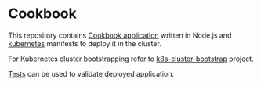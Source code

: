 # Cookbook

This repository contains [Cookbook application](nodejs) written in Node.js and [kubernetes](kubernetes) manifests to deploy it in the cluster.

For Kubernetes cluster bootstrapping refer to [k8s-cluster-bootstrap](https://github.com/nkuba/k8s-cluster-bootstrap) project.

[Tests](test) can be used to validate deployed application.